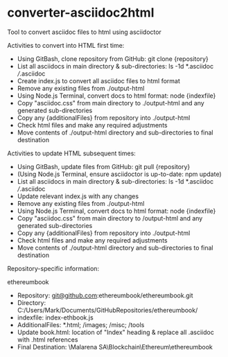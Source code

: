 # converter-asciidoc2html
Tool to convert asciidoc files to html using asciidoctor

Activities to convert into HTML first time:
* Using GitBash, clone repository from GitHub: git clone {repository}
* List all asciidocs in main directory & sub-directories: ls -1d *.asciidoc */*.asciidoc
* Create index.js to convert all asciidoc files to html format
* Remove any existing files from ./output-html
* Using Node.js Terminal, convert docs to html format: node {indexfile}
* Copy "asciidoc.css" from main directory to ./output-html and any generated sub-directories
* Copy any {additionalFiles} from repository into ./output-html
* Check html files and make any required adjustments
* Move contents of ./output-html directory and sub-directories to final destination

Activities to update HTML subsequent times:
* Using GitBash, update files from GitHub: git pull {repository}
* (Using Node.js Terminal, ensure asciidoctor is up-to-date: npm update)
* List all asciidocs in main directory & sub-directories: ls -1d *.asciidoc */*.asciidoc
* Update relevant index.js with any changes
* Remove any existing files from ./output-html
* Using Node.js Terminal, convert docs to html format: node {indexfile}
* Copy "asciidoc.css" from main directory to /output-html and any generated sub-directories
* Copy any {additionalFiles} from repository into ./output-html
* Check html files and make any required adjustments
* Move contents of ./output-html directory and sub-directories to final destination



Repository-specific information:

ethereumbook
* Repository: git@github.com:ethereumbook/ethereumbook.git
* Directory: C:/Users/Mark/Documents/GitHubRepositories/ethereumbook/
* indexfile: index-ethbook.js
* AdditionalFiles: *.html; /images; /misc; /tools
* Update book.html: location of "Index" heading & replace all .asciidoc with .html references
* Final Destination: \Malarena SA\Blockchain\Ethereum\ethereumbook


